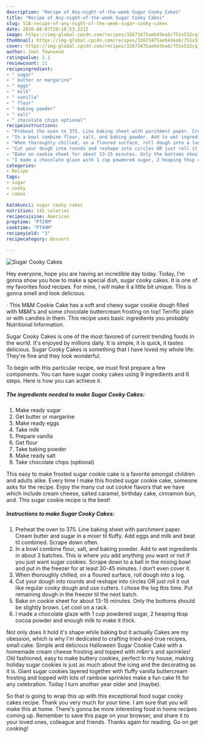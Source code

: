 ```yaml
---
description: "Recipe of Any-night-of-the-week Sugar Cooky Cakes"
title: "Recipe of Any-night-of-the-week Sugar Cooky Cakes"
slug: 518-recipe-of-any-night-of-the-week-sugar-cooky-cakes
date: 2020-08-07T20:18:53.221Z
image: https://img-global.cpcdn.com/recipes/32673475aeb43ea8/751x532cq70/sugar-cooky-cakes-recipe-main-photo.jpg
thumbnail: https://img-global.cpcdn.com/recipes/32673475aeb43ea8/751x532cq70/sugar-cooky-cakes-recipe-main-photo.jpg
cover: https://img-global.cpcdn.com/recipes/32673475aeb43ea8/751x532cq70/sugar-cooky-cakes-recipe-main-photo.jpg
author: Joel Townsend
ratingvalue: 3.1
reviewcount: 11
recipeingredient:
- " sugar"
- " butter or margarine"
- " eggs"
- " milk"
- " vanilla"
- " flour"
- " baking powder"
- " salt"
- " chocolate chips optional"
recipeinstructions:
- "Preheat the oven to 375. Line baking sheet with parchment paper. Cream butter and sugar in a mixer til fluffy. Add eggs and milk and beat til combined. Scrape down often."
- "In a bowl combine flour, salt, and baking powder. Add to wet ingredients in about 3 batches. This is where you add anything you want or not if you just want sugar cookies. Scrape down to a ball in the mixing bowl and put in the freezer for at least 30-45 minutes. I don’t even cover it."
- "When thoroughly chilled, on a floured surface, roll dough into a log."
- "Cut your dough into rounds and reshape into circles OR just roll it out like regular cooky dough and use cutters. I chose the log this time. Put remaining dough in the freezer til the next batch."
- "Bake on cookie sheet for about 13-15 minutes. Only the bottoms should be slightly brown. Let cool on a rack."
- "I made a chocolate glaze with 1 cup powdered sugar, 2 heaping tbsp cocoa powder and enough milk to make it thick."
categories:
- Recipe
tags:
- sugar
- cooky
- cakes

katakunci: sugar cooky cakes 
nutrition: 141 calories
recipecuisine: American
preptime: "PT29M"
cooktime: "PT49M"
recipeyield: "3"
recipecategory: Dessert

---
```



![Sugar Cooky Cakes](https://img-global.cpcdn.com/recipes/32673475aeb43ea8/751x532cq70/sugar-cooky-cakes-recipe-main-photo.jpg)

Hey everyone, hope you are having an incredible day today. Today, I'm gonna show you how to make a special dish, sugar cooky cakes. It is one of my favorites food recipes. For mine, I will make it a little bit unique. This is gonna smell and look delicious.

· This M&amp;M Cookie Cake has a soft and chewy sugar cookie dough filled with M&amp;M&#39;s and some chocolate buttercream frosting on top! Terrific plain or with candies in them. This recipe uses basic ingredients you probably Nutritional Information.

Sugar Cooky Cakes is one of the most favored of current trending foods in the world. It's enjoyed by millions daily. It is simple, it is quick, it tastes delicious. Sugar Cooky Cakes is something that I have loved my whole life. They're fine and they look wonderful.


To begin with this particular recipe, we must first prepare a few components. You can have sugar cooky cakes using 9 ingredients and 6 steps. Here is how you can achieve it.

<!--inarticleads1-->

##### The ingredients needed to make Sugar Cooky Cakes:

1. Make ready  sugar
1. Get  butter or margarine
1. Make ready  eggs
1. Take  milk
1. Prepare  vanilla
1. Get  flour
1. Take  baking powder
1. Make ready  salt
1. Take  chocolate chips (optional)


This easy to make frosted sugar cookie cake is a favorite amongst children and adults alike. Every time I make this frosted sugar cookie cake, someone asks for the recipe. Enjoy the many cut out cookie flavors that we have which include cream cheese, salted caramel, birthday cake, cinnamon bun, and. This sugar cookie recipe is the best! 

<!--inarticleads2-->

##### Instructions to make Sugar Cooky Cakes:

1. Preheat the oven to 375. Line baking sheet with parchment paper. Cream butter and sugar in a mixer til fluffy. Add eggs and milk and beat til combined. Scrape down often.
1. In a bowl combine flour, salt, and baking powder. Add to wet ingredients in about 3 batches. This is where you add anything you want or not if you just want sugar cookies. Scrape down to a ball in the mixing bowl and put in the freezer for at least 30-45 minutes. I don’t even cover it.
1. When thoroughly chilled, on a floured surface, roll dough into a log.
1. Cut your dough into rounds and reshape into circles OR just roll it out like regular cooky dough and use cutters. I chose the log this time. Put remaining dough in the freezer til the next batch.
1. Bake on cookie sheet for about 13-15 minutes. Only the bottoms should be slightly brown. Let cool on a rack.
1. I made a chocolate glaze with 1 cup powdered sugar, 2 heaping tbsp cocoa powder and enough milk to make it thick.


Not only does it hold it&#39;s shape while baking but it actually Cakes are my obession, which is why I&#39;m dedicated to crafting tried-and-true recipes, small cake. Simple and delicious Halloween Sugar Cookie Cake with a homemade cream cheese frosting and topped with m&amp;m&#39;s and sprinkles! Old fashioned, easy to make buttery cookies, perfect In my house, making holiday sugar cookies is just as much about the icing and the decorating as it is. Giant sugar cookies layered together with fluffy vanilla buttercream frosting and topped with lots of rainbow sprinkles make a fun cake fit for any celebration. Today I turn another year older and (maybe). 

So that is going to wrap this up with this exceptional food sugar cooky cakes recipe. Thank you very much for your time. I am sure that you will make this at home. There's gonna be more interesting food in home recipes coming up. Remember to save this page on your browser, and share it to your loved ones, colleague and friends. Thanks again for reading. Go on get cooking!
